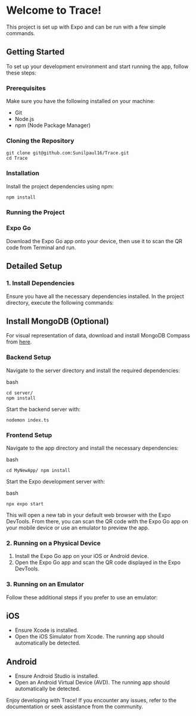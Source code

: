 # Welcome to Trace!

This project is set up with Expo and can be run with a few simple commands.

## Getting Started

To set up your development environment and start running the app, follow these steps:

### Prerequisites

Make sure you have the following installed on your machine:

- Git
- Node.js
- npm (Node Package Manager)

### Cloning the Repository

```
git clone git@github.com:Sunilpaul16/Trace.git
cd Trace
```

### Installation

Install the project dependencies using npm:

```
npm install
```

### Running the Project

### Expo Go

Download the Expo Go app onto your device, then use it to scan the QR code from Terminal and run.

## Detailed Setup

### 1. Install Dependencies

Ensure you have all the necessary dependencies installed. In the project directory, execute the following commands:

## Install MongoDB (Optional)

For visual representation of data, download and install MongoDB Compass from [here](https://www.mongodb.com/try/download/compass).

### Backend Setup

Navigate to the server directory and install the required dependencies:

bash

```
cd server/
npm install
```

Start the backend server with:

```
nodemon index.ts
```

### Frontend Setup

Navigate to the app directory and install the necessary dependencies:

bash

```
cd MyNewApp/ npm install
```

Start the Expo development server with:

bash

```
npx expo start
```

This will open a new tab in your default web browser with the Expo DevTools. From there, you can scan the QR code with the Expo Go app on your mobile device or use an emulator to preview the app.

### 2. Running on a Physical Device

1. Install the Expo Go app on your iOS or Android device.
2. Open the Expo Go app and scan the QR code displayed in the Expo DevTools.

### 3. Running on an Emulator

Follow these additional steps if you prefer to use an emulator:

## iOS

- Ensure Xcode is installed.
- Open the iOS Simulator from Xcode. The running app should automatically be detected.

## Android

- Ensure Android Studio is installed.
- Open an Android Virtual Device (AVD). The running app should automatically be detected.

Enjoy developing with Trace! If you encounter any issues, refer to the documentation or seek assistance from the community.
